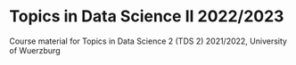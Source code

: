 # Topics in Data Science II 2022/2023
Course material for Topics in Data Science 2 (TDS 2) 2021/2022, University of Wuerzburg
